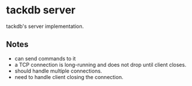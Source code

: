 # tackdb server

[summary]::
tackdb's server implementation.

## Notes

- can send commands to it
- a TCP connection is long-running and does not drop until client closes.
- should handle multiple connections.
- need to handle client closing the connection.
